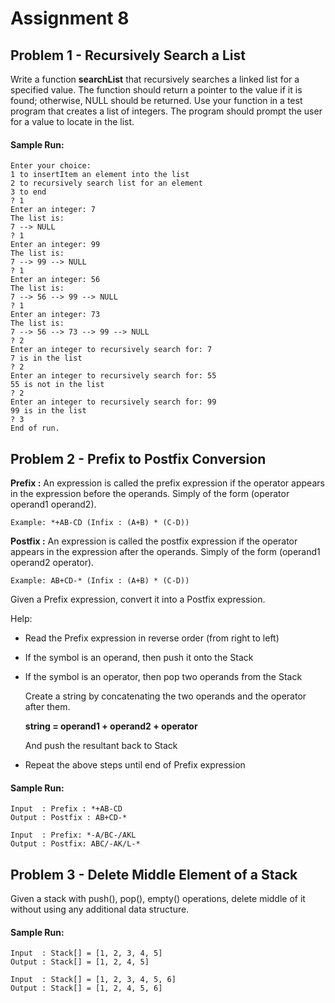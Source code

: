 # Assignment 8

## Problem 1 - Recursively Search a List
Write a function **searchList** that recursively searches a linked list for a specified value.  The function should return a pointer to the value if it is found; otherwise, NULL should be returned.  Use your function in a test program that creates a list of integers.  The program should prompt the user for a value to locate in the list.

#### Sample Run: ####
```
Enter your choice:
1 to insertItem an element into the list
2 to recursively search list for an element
3 to end
? 1
Enter an integer: 7
The list is:
7 --> NULL
? 1
Enter an integer: 99
The list is:
7 --> 99 --> NULL
? 1
Enter an integer: 56
The list is:
7 --> 56 --> 99 --> NULL
? 1
Enter an integer: 73
The list is:
7 --> 56 --> 73 --> 99 --> NULL
? 2
Enter an integer to recursively search for: 7
7 is in the list
? 2
Enter an integer to recursively search for: 55
55 is not in the list
? 2
Enter an integer to recursively search for: 99
99 is in the list
? 3
End of run.
```

## Problem 2 - Prefix to Postfix Conversion
**Prefix :** An expression is called the prefix expression if the operator appears in the expression before the operands.  Simply of the form (operator operand1 operand2).

`Example: *+AB-CD (Infix : (A+B) * (C-D))`

**Postfix :** An expression is called the postfix expression if the operator appears in the expression after the operands.  Simply of the form (operand1 operand2 operator).

`Example: AB+CD-* (Infix : (A+B) * (C-D))`

Given a Prefix expression, convert it into a Postfix expression.

Help:
* Read the Prefix expression in reverse order (from right to left)
* If the symbol is an operand, then push it onto the Stack
* If the symbol is an operator, then pop two operands from the Stack

   Create a string by concatenating the two operands and the operator after them.
   
   <strong>string = operand1 + operand2 + operator</strong>
   
   And push the resultant back to Stack
* Repeat the above steps until end of Prefix expression

#### Sample Run: ####
```
Input  : Prefix : *+AB-CD
Output : Postfix : AB+CD-*

Input  : Prefix: *-A/BC-/AKL
Output : Postfix: ABC/-AK/L-*
```

## Problem 3 - Delete Middle Element of a Stack
Given a stack with push(), pop(), empty() operations, delete middle of it without using any additional data structure.

#### Sample Run: ####
```
Input  : Stack[] = [1, 2, 3, 4, 5]
Output : Stack[] = [1, 2, 4, 5]

Input  : Stack[] = [1, 2, 3, 4, 5, 6]
Output : Stack[] = [1, 2, 4, 5, 6]
```
